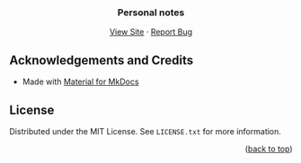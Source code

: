 <div id="top"></div>

<div align="center">
  <h3 align="center">Personal notes</h3>
  <p align="center">
    <a href="https://notes.ruud.is/">View Site</a>
    ·
    <a href="https://github.com/ruudvh/notes/issues">Report Bug</a>
  </p>
</div>

## Acknowledgements and Credits
* Made with [Material for MkDocs](https://squidfunk.github.io/mkdocs-material/)

## License
Distributed under the MIT License. See `LICENSE.txt` for more information.

<p align="right">(<a href="#top">back to top</a>)</p>
